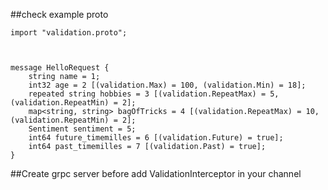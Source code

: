 ##check example proto
```
import "validation.proto";



message HelloRequest {
    string name = 1;
    int32 age = 2 [(validation.Max) = 100, (validation.Min) = 18];
    repeated string hobbies = 3 [(validation.RepeatMax) = 5, (validation.RepeatMin) = 2];
    map<string, string> bagOfTricks = 4 [(validation.RepeatMax) = 10, (validation.RepeatMin) = 2];
    Sentiment sentiment = 5;
    int64 future_timemilles = 6 [(validation.Future) = true];
    int64 past_timemilles = 7 [(validation.Past) = true];
}
```
##Create grpc server before add ValidationInterceptor in your channel